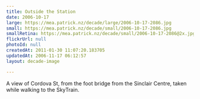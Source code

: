 ```yaml
---
title: Outside the Station
date: 2006-10-17
large: https://mea.patrick.nz/decade/large/2006-10-17-2086.jpg
small: https://mea.patrick.nz/decade/small/2006-10-17-2086.jpg
smallRetina: https://mea.patrick.nz/decade/small/2006-10-17-2086@2x.jpg
flickrUrl: null
photoId: null
createdAt: 2011-01-30 11:07:20.183705
updatedAt: 2006-11-17 06:12:57
layout: decade-image

---
```

A view of Cordova St, from the foot bridge from the Sinclair Centre, taken while walking to the SkyTrain.
